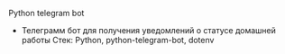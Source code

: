 Python telegram bot
- Телеграмм бот для получения уведомлений о статусе домашней работы
Стек: Python, python-telegram-bot, dotenv
